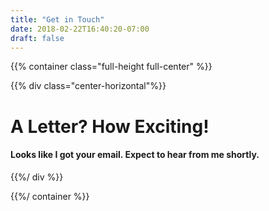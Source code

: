 ```yaml
---
title: "Get in Touch"
date: 2018-02-22T16:40:20-07:00
draft: false
---
```

{{% container class="full-height full-center" %}}

{{% div class="center-horizontal"%}}
# A Letter?  How Exciting!
#### Looks like I got your email.  Expect to hear from me shortly.
{{%/ div %}}

{{%/ container %}}
